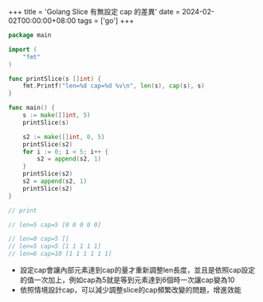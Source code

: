 +++
title = 'Golang Slice 有無設定 cap 的差異'
date = 2024-02-02T00:00:00+08:00
tags = ['go']
+++

```go
package main

import (
	"fmt"
)

func printSlice(s []int) {
	fmt.Printf("len=%d cap=%d %v\n", len(s), cap(s), s)
}

func main() {
	s := make([]int, 5)
	printSlice(s)

	s2 := make([]int, 0, 5)
	printSlice(s2)
	for i := 0; i < 5; i++ {
		s2 = append(s2, 1)
	}
	printSlice(s2)
	s2 = append(s2, 1)
	printSlice(s2)
}

// print

// len=5 cap=5 [0 0 0 0 0]

// len=0 cap=5 []
// len=5 cap=5 [1 1 1 1 1]
// len=6 cap=10 [1 1 1 1 1 1]
```

- 設定cap會讓內部元素達到cap的量才重新調整len長度，並且是依照cap設定的值一次加上，例如cap為5就是等到元素達到6個時一次讓cap變為10
- 依照情境設計cap，可以減少調整slice的cap頻繁改變的問題，增進效能